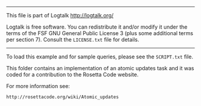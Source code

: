 ________________________________________________________________________

This file is part of Logtalk <http://logtalk.org/>  

Logtalk is free software. You can redistribute it and/or modify it under
the terms of the FSF GNU General Public License 3  (plus some additional
terms per section 7).        Consult the `LICENSE.txt` file for details.
________________________________________________________________________


To load this example and for sample queries, please see the `SCRIPT.txt`
file.

This folder contains an implementation of an atomic updates task and it
was coded for a contribution to the Rosetta Code website.

For more information see:

	http://rosettacode.org/wiki/Atomic_updates
